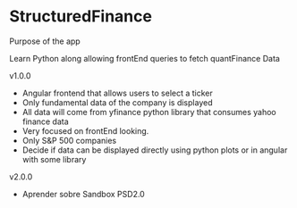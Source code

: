 # StructuredFinance

Purpose of the app

Learn Python along allowing frontEnd queries to fetch quantFinance Data

v1.0.0

- Angular frontend that allows users to select a ticker
- Only fundamental data of the company is displayed
- All data will come from yfinance python library that consumes yahoo finance data
- Very focused on frontEnd looking. 
- Only S&P 500 companies
- Decide if data can be displayed directly using python plots or in angular with some library




v2.0.0

- Aprender sobre Sandbox PSD2.0
